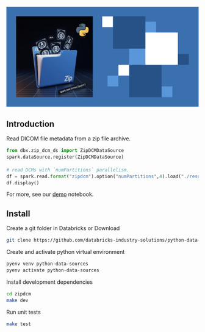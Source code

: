 
![Zipped DiCOMS](../media/zip-dcm-blue.png)
## Introduction
Read DICOM file metadata from a zip file archive.

```python
from dbx.zip_dcm_ds import ZipDCMDataSource
spark.dataSource.register(ZipDCMDataSource)

# read DCMs with `numPartitions` parallelism.
df = spark.read.format("zipdcm").option("numPartitions",4).load("./resources")
df.display()
```
For more, see our [demo](./zip-dicom-demo.ipynb) notebook.

## Install


Create a git folder in Databricks or Download
```bash
git clone https://github.com/databricks-industry-solutions/python-data-sources.git 
```

Create and activate python virtual environment
```bash
pyenv venv python-data-sources
pyenv activate python-data-sources
```

Install development dependencies

```bash
cd zipdcm
make dev
```

Run unit tests
```bash
make test
```
